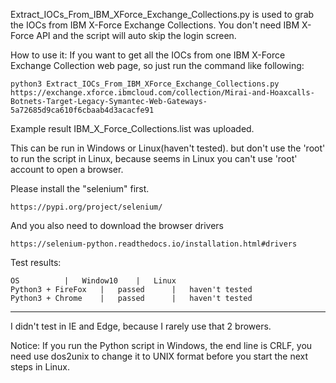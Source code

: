 Extract_IOCs_From_IBM_XForce_Exchange_Collections.py is used to grab the IOCs from IBM X-Force Exchange Collections.
You don't need IBM X-Force API and the script will auto skip the login screen.

How to use it:
If you want to get all the IOCs from one IBM X-Force Exchange Collection web page, so just run the command like following:

	python3 Extract_IOCs_From_IBM_XForce_Exchange_Collections.py https://exchange.xforce.ibmcloud.com/collection/Mirai-and-Hoaxcalls-Botnets-Target-Legacy-Symantec-Web-Gateways-5a72685d9ca610f6cbaab4d3acacfe91
	
Example result IBM_X_Force_Collections.list was uploaded.

This can be run in Windows or Linux(haven't tested). but don't use the 'root' to run the script in Linux, because seems in Linux you can't use 'root' account to open a browser.

Please install the "selenium" first.
	
	https://pypi.org/project/selenium/

And you also need to download the browser drivers
	
	https://selenium-python.readthedocs.io/installation.html#drivers

Test results:

	OS			|	Window10	|	Linux
	Python3 + FireFox	|	passed		|	haven't tested
	Python3 + Chrome	|	passed		|	haven't tested 
------------------------------------------------------------------------

I didn't test in IE and Edge, because I rarely use that 2 browers.
	
Notice: If you run the Python script in Windows, the end line is CRLF, you need use dos2unix to change it to UNIX format before you start the next steps in Linux.
